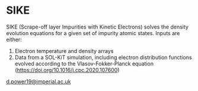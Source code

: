 # SIKE

SIKE (Scrape-off layer Impurities with Kinetic Electrons) solves the density evolution equations for a given set of impurity atomic states. Inputs are either:

1. Electron temperature and density arrays
2. Data from a SOL-KiT simulation, including electron distribution functions evolved according to the Vlasov-Fokker-Planck equation (https://doi.org/10.1016/j.cpc.2020.107600)

d.power19@imperial.ac.uk
